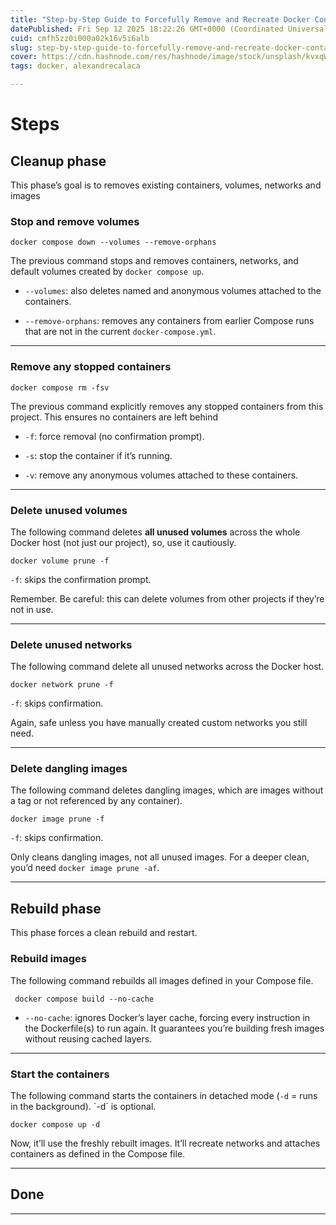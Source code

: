 ```yaml
---
title: "Step-by-Step Guide to Forcefully Remove and Recreate Docker Containers"
datePublished: Fri Sep 12 2025 18:22:26 GMT+0000 (Coordinated Universal Time)
cuid: cmfh5zz0i000a02k16v5i6alb
slug: step-by-step-guide-to-forcefully-remove-and-recreate-docker-containers
cover: https://cdn.hashnode.com/res/hashnode/image/stock/unsplash/kvxqWoJlMvs/upload/47bbfa7267e90f9cbc4d95e4879ae93a.jpeg
tags: docker, alexandrecalaca

---
```


# Steps

## Cleanup phase

This phase’s goal is to removes existing containers, volumes, networks and images

### Stop and remove volumes

`docker compose down --volumes --remove-orphans`

The previous command stops and removes containers, networks, and default volumes created by `docker compose up`.

* `--volumes`: also deletes named and anonymous volumes attached to the containers.
    
* `--remove-orphans`: removes any containers from earlier Compose runs that are not in the current `docker-compose.yml`.
    

---

### Remove any stopped containers

`docker compose rm -fsv`

The previous command explicitly removes any stopped containers from this project. This ensures no containers are left behind

* `-f`: force removal (no confirmation prompt).
    
* `-s`: stop the container if it’s running.
    
* `-v`: remove any anonymous volumes attached to these containers.
    

---

### Delete unused volumes

The following command deletes **all unused volumes** across the whole Docker host (not just our project), so, use it cautiously.

```plaintext
docker volume prune -f
```

`-f`: skips the confirmation prompt.  

Remember. Be careful: this can delete volumes from other projects if they’re not in use.

---

### Delete unused networks

The following command delete all unused networks across the Docker host.

```plaintext
docker network prune -f
```

`-f`: skips confirmation.

Again, safe unless you have manually created custom networks you still need.

---

### Delete dangling images

The following command deletes dangling images, which are images without a tag or not referenced by any container).

```plaintext
docker image prune -f
```

`-f`: skips confirmation.  

Only cleans dangling images, not all unused images. For a deeper clean, you’d need `docker image prune -af`.

---

## Rebuild phase

This phase forces a clean rebuild and restart.

### Rebuild images

The following command rebuilds all images defined in your Compose file.

```plaintext
 docker compose build --no-cache
```

* `--no-cache`: ignores Docker’s layer cache, forcing every instruction in the Dockerfile(s) to run again. It guarantees you’re building fresh images without reusing cached layers.
    

---

### Start the containers

The following command starts the containers in detached mode (`-d` = runs in the background). \`-d\` is optional.

```plaintext
docker compose up -d
```

Now, it’ll use the freshly rebuilt images. It’ll recreate networks and attaches containers as defined in the Compose file.

---

## Done

---